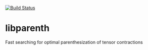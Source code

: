 [![Build Status](https://circleci.com/gh/tschijnmo/libparenth.svg?style=shield)](https://circleci.com/gh/tschijnmo/libparenth)

# libparenth
Fast searching for optimal parenthesization of tensor contractions
